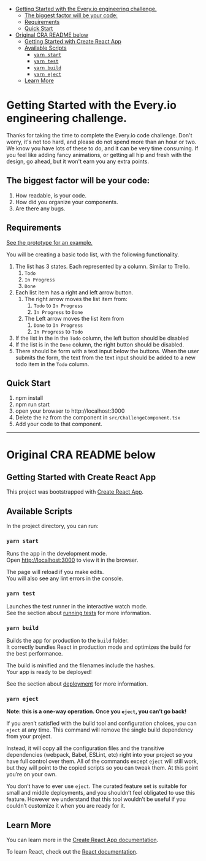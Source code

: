 * [Getting Started with the Every.io engineering challenge.](#getting-started-with-the-everyio-engineering-challenge)
  * [The biggest factor will be your code:](#the-biggest-factor-will-be-your-code)
  * [Requirements](#requirements)
  * [Quick Start](#quick-start)
* [Original CRA README below](#original-cra-readme-below)
  * [Getting Started with Create React App](#getting-started-with-create-react-app)
  * [Available Scripts](#available-scripts)
    * [`yarn start`](#yarn-start)
    * [`yarn test`](#yarn-test)
    * [`yarn build`](#yarn-build)
    * [`yarn eject`](#yarn-eject)
  * [Learn More](#learn-more)


# Getting Started with the Every.io engineering challenge.
Thanks for taking the time to complete the Every.io code challenge. Don't worry, it's not too hard, and please do not spend more than an hour or two. We know you have lots of these to do, and it can be very time consuming. If you feel like adding fancy animations, or getting all hip and fresh with the design, go ahead, but it won't earn you any extra points.
## The biggest factor will be your code:
1. How readable, is your code.
2. How did you organize your components.
3. Are there any bugs.

## Requirements

[See the prototype for an example.](https://www.figma.com/proto/kd49ArXbBt0vi1kBSLkmC1/Code-Challenge?node-id=1%3A2&scaling=min-zoom&page-id=0%3A1)

You will be creating a basic todo list, with the following functionality.
1. The list has 3 states. Each represented by a column. Similar to Trello.
   1. `Todo`
   2. `In Progress`
   3. `Done`
2. Each list item has a right and left arrow button.
   1. The right arrow moves the list item from:
      1. `Todo` to `In Progress`
      2. `In Progress` to `Done`
   2. The Left arrow moves the list item from
      1. `Done` to `In Progress`
      2. `In Progress` to `Todo`
3. If the list in the in the `Todo` column, the left button should be disabled
4. If the list is in the `Done` column, the right button should be disabled.
5. There should be form with a text input below the buttons. When the user submits the form, the text from the text input should be added to a new todo item in the `Todo` column.

## Quick Start
1. npm install
2. npm run start
3. open your browser to http://localhost:3000
4. Delete the `h2` from the component in `src/ChallengeComponent.tsx`
5. Add your code to that component.


-----------------------
# Original CRA README below
## Getting Started with Create React App

This project was bootstrapped with [Create React App](https://github.com/facebook/create-react-app).

## Available Scripts

In the project directory, you can run:

### `yarn start`

Runs the app in the development mode.\
Open [http://localhost:3000](http://localhost:3000) to view it in the browser.

The page will reload if you make edits.\
You will also see any lint errors in the console.

### `yarn test`

Launches the test runner in the interactive watch mode.\
See the section about [running tests](https://facebook.github.io/create-react-app/docs/running-tests) for more information.

### `yarn build`

Builds the app for production to the `build` folder.\
It correctly bundles React in production mode and optimizes the build for the best performance.

The build is minified and the filenames include the hashes.\
Your app is ready to be deployed!

See the section about [deployment](https://facebook.github.io/create-react-app/docs/deployment) for more information.

### `yarn eject`

**Note: this is a one-way operation. Once you `eject`, you can’t go back!**

If you aren’t satisfied with the build tool and configuration choices, you can `eject` at any time. This command will remove the single build dependency from your project.

Instead, it will copy all the configuration files and the transitive dependencies (webpack, Babel, ESLint, etc) right into your project so you have full control over them. All of the commands except `eject` will still work, but they will point to the copied scripts so you can tweak them. At this point you’re on your own.

You don’t have to ever use `eject`. The curated feature set is suitable for small and middle deployments, and you shouldn’t feel obligated to use this feature. However we understand that this tool wouldn’t be useful if you couldn’t customize it when you are ready for it.

## Learn More

You can learn more in the [Create React App documentation](https://facebook.github.io/create-react-app/docs/getting-started).

To learn React, check out the [React documentation](https://reactjs.org/).
